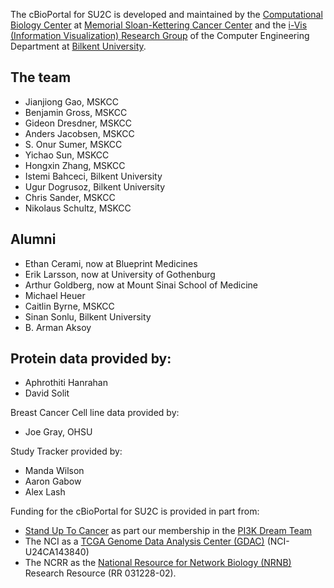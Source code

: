 The cBioPortal for SU2C is developed and maintained by the [Computational Biology Center](http://cbio.mskcc.org/) at [Memorial Sloan-Kettering Cancer Center](http://www.mskcc.org/) and the [i-Vis (Information Visualization) Research Group](http://www.cs.bilkent.edu.tr/~ivis/) of the Computer Engineering Department at [Bilkent University](http://www.bilkent.edu.tr/index.html).

## The team

 * Jianjiong Gao, MSKCC
 * Benjamin Gross, MSKCC
 * Gideon Dresdner, MSKCC
 * Anders Jacobsen, MSKCC
 * S. Onur Sumer, MSKCC
 * Yichao Sun, MSKCC
 * Hongxin Zhang, MSKCC
 * Istemi Bahceci, Bilkent University
 * Ugur Dogrusoz, Bilkent University
 * Chris Sander, MSKCC
 * Nikolaus Schultz, MSKCC
 
## Alumni

 * Ethan Cerami, now at Blueprint Medicines
 * Erik Larsson, now at University of Gothenburg
 * Arthur Goldberg, now at Mount Sinai School of Medicine
 * Michael Heuer
 * Caitlin Byrne, MSKCC
 * Sinan Sonlu, Bilkent University
 * B. Arman Aksoy

## Protein data provided by:

 * Aphrothiti Hanrahan
 * David Solit

Breast Cancer Cell line data provided by:

 * Joe Gray, OHSU
 
Study Tracker provided by:

 * Manda Wilson
 * Aaron Gabow
 * Alex Lash
 
Funding for the cBioPortal for SU2C is provided in part from:

  * [Stand Up To Cancer](http://standup2cancer.org/) as part our membership in the [PI3K Dream Team](http://pi3k.org/)
  * The NCI as a [TCGA Genome Data Analysis Center (GDAC)](http://tcga.cancer.gov/wwd/program/research_network/gdac.asp) (NCI-U24CA143840) 
  * The NCRR as the [National Resource for Network Biology (NRNB)](http://nrnb.org/) Research Resource (RR 031228-02).
